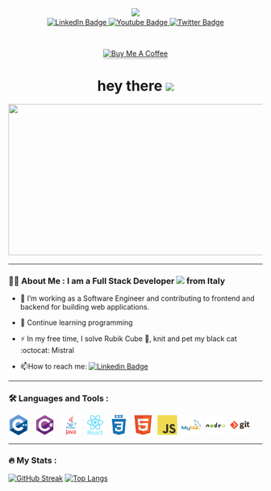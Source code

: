

<!--
### Hi there 👋
**annadema/annadema** is a ✨ _special_ ✨ repository because its `README.md` (this file) appears on your GitHub profile.
-->




<div id="header" align="center">
  
  <img src="https://media.giphy.com/media/WUlplcMpOCEmTGBtBW/giphy.gif" width="200"/>  
         
<!--  
social badges  
-->  
  <div id="badges">
          <a href="https://www.linkedin.com/in/annamaria-de-martino-3a76a225/">
            <img src="https://img.shields.io/badge/LinkedIn-blueviolet?style=plastic&logo=linkedin&logoColor=white" alt="LinkedIn Badge"/>
          </a>    
          <a href="https://www.instagram.com/annadema2/">
            <img src="https://img.shields.io/badge/Instagram-pink?style=plastic&logo=instagram&logoColor=white" alt="Youtube Badge"/>
          </a>    
          <a href="https://twitter.com/annadema2">
            <img src="https://img.shields.io/badge/Twitter-cyan?style=plastice&logo=twitter&logoColor=white" alt="Twitter Badge"/>
          </a>
   </div>
  
<!-- 
access counter  
-->   
  
<img src="https://komarev.com/ghpvc/?username=annadema&style=flat-square&color=blue" alt=""/>&nbsp;

<!-- 
buy me a coffe 
-->    
  
  <a href="https://www.buymeacoffee.com/annamariad5" target="_blank">
  <img src="https://www.buymeacoffee.com/assets/img/custom_images/orange_img.png" alt="Buy Me A Coffee" 
       style="height: 40px !important;
       width: 174px !important;
       box-shadow: 0px 3px 2px 0px rgba(190, 190, 190, 0.5) !important;-webkit-box-shadow: 0px 3px 2px 0px rgba(190, 190, 190, 0.5) !important;" >
  </a>

  <!-- 
title with greetings + hand icon 
-->  
  
<h1>
  hey there
  <img src="https://media.giphy.com/media/hvRJCLFzcasrR4ia7z/giphy.gif"  width="30px"/>
</h1>
  
</div>     <!-- end div header --> 

<!-- 
gif with keyboard and writing
-->  

<div align="center">
  <img src="https://media.giphy.com/media/v1.Y2lkPTc5MGI3NjExOGMwNWIxOGE2NDQ2NDk1MzA0ZjhiYjg0MTJlMTIwNGJhZGVlMzFmOCZlcD12MV9pbnRlcm5hbF9naWZzX2dpZklkJmN0PWc/L8K62iTDkzGX6/giphy.gif" width="600" height="300"/>
</div>

---

### :woman_technologist: About Me : I am a Full Stack Developer <img src="https://media.giphy.com/media/LaVp0AyqR5bGsC5Cbm/giphy.gif" width="30"> from Italy 

- :telescope: I’m working as a Software Engineer and contributing to frontend and backend for building web applications.

- :seedling: Continue learning programming 

- :zap: In my free time, I solve Rubik Cube 🎲, knit and pet my black cat :octocat: Mistral

- :mailbox:How to reach me: [![Linkedin Badge](https://img.shields.io/badge/-annadema-blueviolet?style=plastic&logo=Linkedin&logoColor=white)](https://www.linkedin.com/in/annamaria-de-martino-3a76a225/)

---

### :hammer_and_wrench: Languages and Tools :
<div>
  <img src="https://github.com/devicons/devicon/blob/master/icons/cplusplus/cplusplus-original.svg" title="C++" alt="C++" width="40" height="40"/> &nbsp;
  <img src="https://github.com/devicons/devicon/blob/master/icons/csharp/csharp-original.svg" title="C#" alt="C#" width="40" height="40"/> &nbsp;
  <img src="https://github.com/devicons/devicon/blob/master/icons/java/java-original-wordmark.svg" title="Java" alt="Java" width="40" height="40"/>&nbsp;  
  <img src="https://github.com/devicons/devicon/blob/master/icons/react/react-original-wordmark.svg" title="React" alt="React" width="40" height="40"/>&nbsp;
  <img src="https://github.com/devicons/devicon/blob/master/icons/css3/css3-plain-wordmark.svg"  title="CSS3" alt="CSS" width="40" height="40"/>&nbsp;
  <img src="https://github.com/devicons/devicon/blob/master/icons/html5/html5-original.svg" title="HTML5" alt="HTML" width="40" height="40"/>&nbsp;
  <img src="https://github.com/devicons/devicon/blob/master/icons/javascript/javascript-original.svg" title="JavaScript" alt="JavaScript" width="40" height="40"/>&nbsp;
  <img src="https://github.com/devicons/devicon/blob/master/icons/mysql/mysql-original-wordmark.svg" title="MySQL"  alt="MySQL" width="40" height="40"/>&nbsp;
  <img src="https://github.com/devicons/devicon/blob/master/icons/nodejs/nodejs-original-wordmark.svg" title="NodeJS" alt="NodeJS" width="40" height="40"/>&nbsp;
  <img src="https://github.com/devicons/devicon/blob/master/icons/git/git-original-wordmark.svg" title="Git" alt="Git" width="40" height="40"/> &nbsp;
 </div>

---

### :fire: My Stats :

[![GitHub Streak](https://streak-stats.demolab.com?user=annadema&theme=tokyonight-duo&locale=it)](https://git.io/streak-stats)
[![Top Langs](https://github-readme-stats.vercel.app/api/top-langs/?username=annadema&layout=compact&theme=vision-friendly-dark)](https://github.com/anuraghazra/github-readme-stats)

